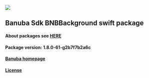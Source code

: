 [![](https://www.banuba.com/hubfs/Banuba_November2018/Images/Banuba%20SDK.png)](https://docs.banuba.com/face-ar-sdk-v1/ios/ios_overview)

## Banuba Sdk BNBBackground swift package

#### About packages see [HERE](https://docs.banuba.com/face-ar-sdk-v1/ios/ios_packages)

#### Package version: **1.8.0-61-g2b7f7b2a6c**

#### **[Banuba homepage](https://banuba.com)**

#### **[License](https://www.banuba.com/terms)**

